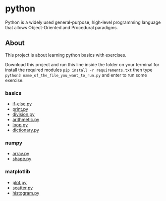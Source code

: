 # python
Python is a widely used general-purpose, high-level programming language that allows Object-Oriented and Procedural paradigms.


## About
This project is about learning python basics with exercises.

Download this project and run this line inside the folder on your terminal for install the required modules `pip install -r requirements.txt` then type `python3 name_of_the_file_you_want_to_run.py` and enter to run some exercise.


### basics
* [if-else.py](https://github.com/flkt-crnpio/python-basics/blob/master/if-else.py)
* [print.py](https://github.com/flkt-crnpio/python-basics/blob/master/print.py)
* [division.py](https://github.com/flkt-crnpio/python-basics/blob/master/division.py)
* [arithmetic.py](https://github.com/flkt-crnpio/python-basics/blob/master/arithmetic.py)
* [loop.py](https://github.com/flkt-crnpio/python-basics/blob/master/loop.py)
* [dictionary.py](https://github.com/flkt-crnpio/python-basics/blob/master/dictionary.py)

### numpy
* [array.py](https://github.com/flkt-crnpio/python-basics/blob/master/array.py)
* [shape.py](https://github.com/flkt-crnpio/python-basics/blob/master/shape.py)


### matplotlib
* [plot.py](https://github.com/flkt-crnpio/python-basics/blob/master/plot.py)
* [scatter.py](https://github.com/flkt-crnpio/python-basics/blob/master/scatter.py)
* [histogram.py](https://github.com/flkt-crnpio/python-basics/blob/master/histogram.py)
